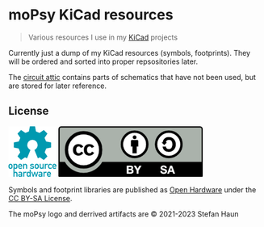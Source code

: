 # moPsy KiCad resources

> Various resources I use in my [KiCad](https://www.kicad.org/) projects

Currently just a dump of my KiCad resources (symbols, footprints).
They will be ordered and sorted into proper repsositories later.

The [circuit attic](circuit_attic.kicad_sch) contains parts of schematics that have not been used, but are stored for later reference.

## License

![](doc/oshw-logo-100-px.png "OpenSource Hardware Logo")   ![](doc/CC-by-sa.png "CC BY-SA Logo")

Symbols and footprint libraries are published as [Open Hardware](https://www.oshwa.org/) under the [CC BY-SA License](https://creativecommons.org/licenses/by-sa/4.0/).

The moPsy logo and derrived artifacts are © 2021-2023 Stefan Haun
